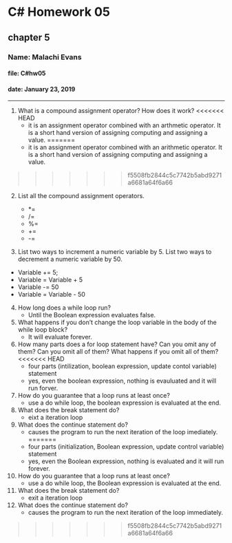 # C# Homework 05

## chapter 5

### Name: Malachi Evans

#### file: C#hw05

#### date: January 23, 2019

------------------------------

1. What is a compound assignment operator? How does it work?
<<<<<<< HEAD
    + it is an assignment operator combined with an arthmetic operator. It is a short hand version of assigning computing and assigning a value.
=======
    + it is an assignment operator combined with an arithmetic operator. It is a short hand version of assigning computing and assigning a value.
>>>>>>> f5508fb2844c5c7742b5abd9271a6681a64f6a66

2. List all the compound assignment operators.
    + *=
    + /=
    + %=
    + +=
    + -=

3. List two ways to increment a numeric variable by 5. List two ways to decrement a numeric variable by 50.
  + Variable += 5;
  + Variable = Variable + 5
  + Variable -= 50
  + Variable = Variable - 50

4. How long does a while loop run?
    + Until the Boolean expression evaluates false.
5. What happens if you don’t change the loop variable in the body of the while loop block?
    + It will evaluate forever. 
6. How many parts does a for loop statement have? Can you omit any of them? Can you omit all of them? What happens if you omit all of them?
<<<<<<< HEAD
    + four parts (intilization, boolean expression, update contol variable) statement
    + yes, even the boolean expression, nothing is evauluated and it will run forver.
7. How do you guarantee that a loop runs at least once?
    + use a do while loop, the boolean expression is evaluated at the end. 
8. What does the break statement do?
    + eixt a iteration loop
9. What does the continue statement do?
    + causes the program to run the next iteration of the loop imediately. 
=======
    + four parts (initialization, Boolean expression, update control variable) statement
    + yes, even the Boolean expression, nothing is evaluated and it will run forever.
7. How do you guarantee that a loop runs at least once?
    + use a do while loop, the Boolean expression is evaluated at the end. 
8. What does the break statement do?
    + exit a iteration loop
9. What does the continue statement do?
    + causes the program to run the next iteration of the loop immediately.
>>>>>>> f5508fb2844c5c7742b5abd9271a6681a64f6a66
